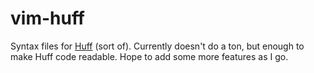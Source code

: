 # vim-huff
Syntax files for [Huff](https://github.com/AztecProtocol/AZTEC/tree/master/packages/huff) (sort of). Currently doesn't do a ton, but enough to make Huff code readable. Hope to add some more features as I go.
